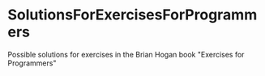 # SolutionsForExercisesForProgrammers
Possible solutions for exercises in the Brian Hogan book "Exercises for Programmers"
